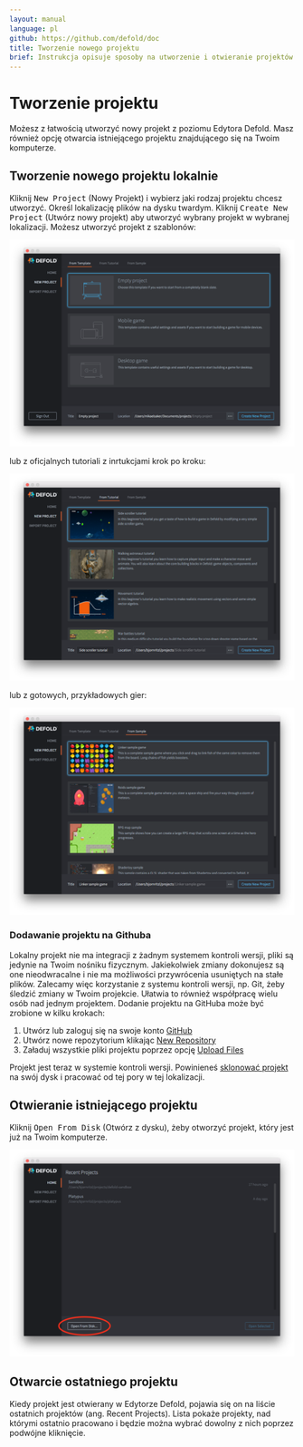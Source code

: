 ```yaml
---
layout: manual
language: pl
github: https://github.com/defold/doc
title: Tworzenie nowego projektu
brief: Instrukcja opisuje sposoby na utworzenie i otwieranie projektów w Defoldzie.
---
```


# Tworzenie projektu

Możesz z łatwością utworzyć nowy projekt z poziomu Edytora Defold. Masz również opcję otwarcia istniejącego projektu znajdującego się na Twoim komputerze.

## Tworzenie nowego projektu lokalnie

Kliknij <kbd>New Project</kbd> (Nowy Projekt) i wybierz jaki rodzaj projektu chcesz utworzyć. Określ lokalizację plików na dysku twardym. Kliknij <kbd>Create New Project</kbd> (Utwórz nowy projekt) aby utworzyć wybrany projekt w wybranej lokalizacji. Możesz utworzyć projekt z szablonów:

![open project](/manuals/images/workflow/open_project.png)

lub z oficjalnych tutoriali z inrtukcjami krok po kroku:

![create project from tutorial](/manuals/images/workflow/create_from_tutorial.png)

lub z gotowych, przykładowych gier:

![create project from sample](/manuals/images/workflow/create_from_sample.png)

### Dodawanie projektu na Githuba

Lokalny projekt nie ma integracji z żadnym systemem kontroli wersji, pliki są jedynie na Twoim nośniku fizycznym. Jakiekolwiek zmiany dokonujesz są one nieodwracalne i nie ma możliwości przywrócenia usuniętych na stałe plików. Zalecamy więc korzystanie z systemu kontroli wersji, np. Git, żeby śledzić zmiany w Twoim projekcie. Ułatwia to również współpracę wielu osób nad jednym projektem. Dodanie projektu na GitHuba może być zrobione w kilku krokach:

1. Utwórz lub zaloguj się na swoje konto [GitHub](https://github.com/)
2. Utwórz nowe repozytorium klikając [New Repository](https://help.github.com/en/articles/creating-a-new-repository)
3. Załaduj wszystkie pliki projektu poprzez opcję [Upload Files](https://help.github.com/en/articles/adding-a-file-to-a-repository)

Projekt jest teraz w systemie kontroli wersji. Powinieneś [sklonować projekt](https://help.github.com/en/articles/cloning-a-repository) na swój dysk i pracować od tej pory w tej lokalizacji.

## Otwieranie istniejącego projektu

Kliknij <kbd>Open From Disk</kbd> (Otwórz z dysku), żeby otworzyć projekt, który jest już na Twoim komputerze.

![import project](/manuals/images/workflow/open_from_disk.png)

## Otwarcie ostatniego projektu

Kiedy projekt jest otwierany w Edytorze Defold, pojawia się on na liście ostatnich projektów (ang. Recent Projects). Lista pokaże projekty, nad którymi ostatnio pracowano i będzie można wybrać dowolny z nich poprzez podwójne kliknięcie.